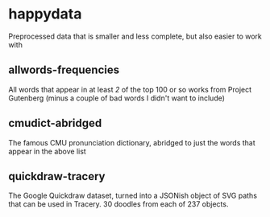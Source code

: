 # happydata
Preprocessed data that is smaller and less complete, but also easier to work with

## allwords-frequencies
All words that appear in at least *2* of the top 100 or so works from Project Gutenberg (minus a couple of bad words I didn't want to include)

## cmudict-abridged
The famous CMU pronunciation dictionary, abridged to just the words that appear in the above list

## quickdraw-tracery
The Google Quickdraw dataset, turned into a JSONish object of SVG paths that can be used in Tracery. 30 doodles from each of 237 objects.
